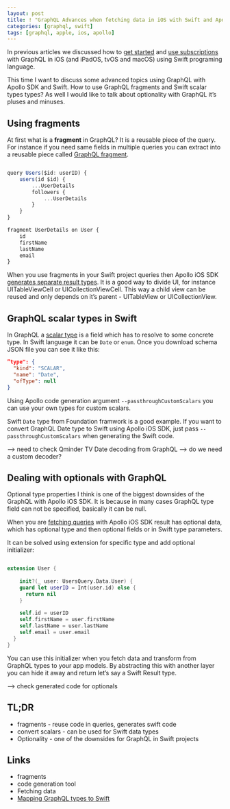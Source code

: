 ```yaml
---
layout: post
title: ! "GraphQL Advances when fetching data in iOS with Swift and Apollo SDK"
categories: [graphql, swift]
tags: [graphql, apple, ios, apollo]
---
```


In previous articles we discussed how to [get started](https://kristaps.me/graphql-ios-swift/) and [use subscriptions](https://kristaps.me/graphql-subscriptions/) with GraphQL in iOS (and iPadOS, tvOS and macOS) using Swift programing language.

This time I want to discuss some advanced topics using GraphQL with Apollo SDK and Swift. How to use GraphQL fragments and Swift scalar types types? As well I would like to talk about optionality with GraphQL it’s pluses and minuses.

<!--more-->

## Using fragments

At first what is a **fragment** in GraphQL? It is a reusable piece of the query. For instance if you need same fields in multiple queries you can extract into a reusable piece called [GraphQL fragment](https://graphql.org/learn/queries/#fragments).

```javascript

query Users($id: userID) {
	users(id $id) {
		...UserDetails
		followers {
			...UserDetails
		}
	}
}

fragment UserDetails on User {
	id
	firstName
	lastName
	email
}

```

When you use fragments in your Swift project queries then Apollo iOS SDK [generates separate result types](https://www.apollographql.com/docs/ios/fragments/). It is a good way to divide UI, for instance UITableViewCell or UICollectionViewCell. This way a child view can be reused and only depends on it’s parent - UITableView or UICollectionView.

## GraphQL scalar types in Swift

In GraphQL a [scalar type](https://graphql.org/learn/schema/#scalar-types) is a field which has to resolve to some concrete type. In Swift language it can be `Date` or `enum`. Once you download schema JSON file you can see it like this:

```json
”type": {
  "kind": "SCALAR",
  "name": "Date",
  "ofType": null
}
```


Using Apollo code generation argument `--passthroughCustomScalars` you can use your own types for custom scalars.

Swift `Date` type from Foundation framwork is a good example. If you want to convert GraphQL Date type to Swift using Apollo iOS SDK, just pass `--passthroughCustomScalars` when generating the Swift code.

—> need to check Qminder TV Date decoding from GraphQL
—> do we need a custom decoder?

## Dealing with optionals with GraphQL

Optional type properties I think is one of the biggest downsides of the GraphQL with Apollo iOS SDK. It is because in many cases GraphQL type field can not be specified, basically it can be null.

When you are [fetching queries](https://www.apollographql.com/docs/ios/fetching-queries/) with Apollo iOS SDK result has optional data, which has optional type and then optional fields or in Swift type parameters.

It can be solved using extension for specific type and add optional initializer:

```swift

extension User {
  
	init?(_ user: UsersQuery.Data.User) {
    guard let userID = Int(user.id) else {
      return nil
    }
    
    self.id = userID
    self.firstName = user.firstName
    self.lastName = user.lastName
    self.email = user.email
  }
}

```

You can use this initializer when you fetch data and transform from GraphQL types to your app models. By abstracting this with another layer you can hide it away and return let’s say a Swift Result type.

—> check generated code for optionals

## TL;DR

* fragments - reuse code in queries, generates swift code
* convert scalars - can be used for Swift data types
* Optionality - one of the downsides for GraphQL in Swift projects

## Links

* fragments
* code generation tool
* Fetching data
* [Mapping GraphQL types to Swift](https://blog.apollographql.com/mapping-graphql-types-to-swift-aa85e5693db4)